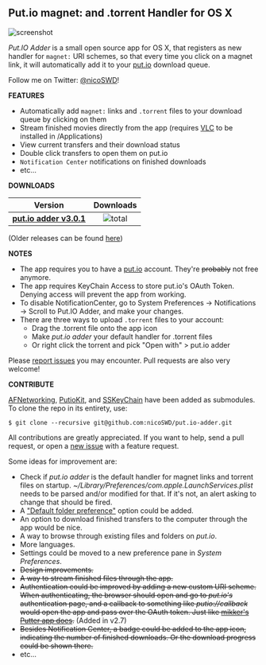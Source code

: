 ## Put.io magnet: and .torrent Handler for OS X
![screenshot](https://s3.amazonaws.com/f.cl.ly/items/362l1z432n3O2w1X2C2B/Screen%20Shot%202016-05-21%20at%2000.48.37.png)

*Put.IO Adder* is a small open source app for OS X, that registers as new handler for `magnet:` URI schemes, so that every time you click on a magnet link, it will automatically add it to your [put.io](http://put.io/) download queue.

Follow me on Twitter: [@nicoSWD](https://twitter.com/nicoSWD)!

**FEATURES**
- Automatically add `magnet:` links and `.torrent` files to your download queue by clicking on them
- Stream finished movies directly from the app (requires [VLC](https://www.videolan.org/vlc/index.html) to be installed in /Applications)
- View current transfers and their download status
- Double click transfers to open them on put.io
- `Notification Center` notifications on finished downloads
- etc...

**DOWNLOADS**

| Version | Downloads |
|:----------:|:---------------:|
| **[put.io adder v3.0.1](https://github.com/nicoSWD/put.io-adder/releases/download/v3.0.1/put.io-adder-v3.0.1.zip)** | ![total](https://img.shields.io/github/downloads/nicoSWD/put.io-adder/total.svg?maxAge=2592000)

  (Older releases can be found [here](https://github.com/nicoSWD/put.io-adder/releases/))

**NOTES**
- The app requires you to have a [put.io](http://put.io/) account. They're ~~probably~~ not free anymore.
- The app requires KeyChain Access to store put.io's OAuth Token. Denying access will prevent the app from working.
- To disable NotificationCenter, go to System Preferences -> Notifications -> Scroll to Put.IO Adder, and make your changes.
- There are three ways to upload `.torrent` files to your account:
    - Drag the .torrent file onto the app icon
    - Make *put.io adder* your default handler for .torrent files
    - Or right click the torrent and pick "Open with" > put.io adder

Please [report issues](https://github.com/nicoSWD/put.io-adder/issues) you may encounter. Pull requests are also very welcome!

**CONTRIBUTE**

[AFNetworking](https://github.com/AFNetworking/AFNetworking), [PutioKit](https://github.com/PutioKit/PutioKit), and [SSKeyChain](https://github.com/samsoffes/sskeychain) have been added as submodules. To clone the repo in its entirety, use:

`$ git clone --recursive git@github.com:nicoSWD/put.io-adder.git`


All contributions are greatly appreciated. If you want to help, send a pull request, or open a [new issue](https://github.com/nicoSWD/put.io-adder/issues/new) with a feature request.

Some ideas for improvement are:

- Check if *put.io adder* is the default handler for magnet links and torrent files on startup. *~/Library/Preferences/com.apple.LaunchServices.plist* needs to be parsed and/or modified for that. If it's not, an alert asking to change that should be fired.
- A ["Default folder preference"](https://github.com/nicoSWD/put.io-adder/issues/3) option could be added.
- An option to download finished transfers to the computer through the app would be nice.
- A way to browse through existing files and folders on *put.io*.
- More languages.
- Settings could be moved to a new preference pane in *System Preferences*.
- ~~Design improvements.~~
- ~~A way to stream finished files through the app.~~
- ~~Authentication could be improved by adding a new custom URI scheme. When authenticating, the browser should open and go to *put.io's* authentication page, and a callback to something like *putio://callback* would open the app and pass over the OAuth token. Just like [mikker's Putter app does](https://github.com/mikker/Putter.app/blob/master/Putter/BBAppDelegate.m).~~ (Added in v2.7)
- ~~Besides Notification Center, a badge could be added to the app icon, indicating the number of finished downloads. Or the download progress could be shown there.~~
- etc...
